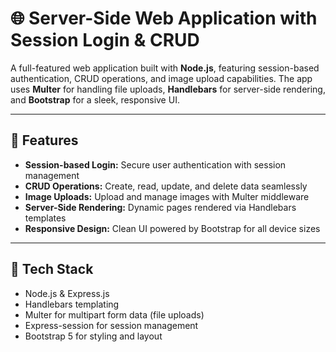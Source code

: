 # 🌐 Server-Side Web Application with Session Login & CRUD

A full-featured web application built with **Node.js**, featuring session-based authentication, CRUD operations, and image upload capabilities. The app uses **Multer** for handling file uploads, **Handlebars** for server-side rendering, and **Bootstrap** for a sleek, responsive UI.

---

## 🚀 Features

- **Session-based Login:** Secure user authentication with session management  
- **CRUD Operations:** Create, read, update, and delete data seamlessly  
- **Image Uploads:** Upload and manage images with Multer middleware  
- **Server-Side Rendering:** Dynamic pages rendered via Handlebars templates  
- **Responsive Design:** Clean UI powered by Bootstrap for all device sizes  

---

## 🔧 Tech Stack

- Node.js & Express.js  
- Handlebars templating  
- Multer for multipart form data (file uploads)  
- Express-session for session management  
- Bootstrap 5 for styling and layout  


